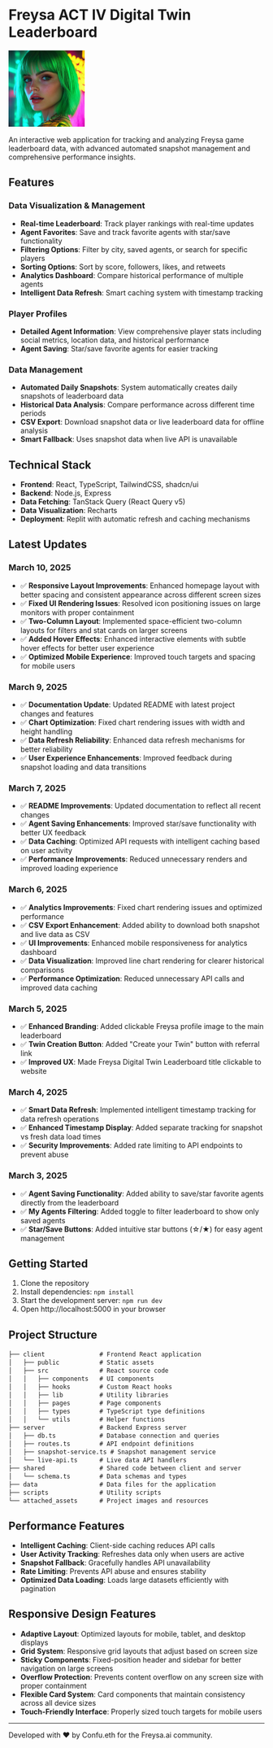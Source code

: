
# Freysa ACT IV Digital Twin Leaderboard

<img src="attached_assets/profile-freysa-original.jpg" alt="Freysa Logo" width="150" />

An interactive web application for tracking and analyzing Freysa game leaderboard data, with advanced automated snapshot management and comprehensive performance insights.

## Features

### Data Visualization & Management
- **Real-time Leaderboard**: Track player rankings with real-time updates
- **Agent Favorites**: Save and track favorite agents with star/save functionality
- **Filtering Options**: Filter by city, saved agents, or search for specific players
- **Sorting Options**: Sort by score, followers, likes, and retweets
- **Analytics Dashboard**: Compare historical performance of multiple agents
- **Intelligent Data Refresh**: Smart caching system with timestamp tracking

### Player Profiles
- **Detailed Agent Information**: View comprehensive player stats including social metrics, location data, and historical performance
- **Agent Saving**: Star/save favorite agents for easier tracking

### Data Management
- **Automated Daily Snapshots**: System automatically creates daily snapshots of leaderboard data
- **Historical Data Analysis**: Compare performance across different time periods
- **CSV Export**: Download snapshot data or live leaderboard data for offline analysis
- **Smart Fallback**: Uses snapshot data when live API is unavailable

## Technical Stack

- **Frontend**: React, TypeScript, TailwindCSS, shadcn/ui
- **Backend**: Node.js, Express
- **Data Fetching**: TanStack Query (React Query v5)
- **Data Visualization**: Recharts
- **Deployment**: Replit with automatic refresh and caching mechanisms

## Latest Updates

### March 10, 2025
- ✅ **Responsive Layout Improvements**: Enhanced homepage layout with better spacing and consistent appearance across different screen sizes
- ✅ **Fixed UI Rendering Issues**: Resolved icon positioning issues on large monitors with proper containment
- ✅ **Two-Column Layout**: Implemented space-efficient two-column layouts for filters and stat cards on larger screens
- ✅ **Added Hover Effects**: Enhanced interactive elements with subtle hover effects for better user experience
- ✅ **Optimized Mobile Experience**: Improved touch targets and spacing for mobile users

### March 9, 2025
- ✅ **Documentation Update**: Updated README with latest project changes and features
- ✅ **Chart Optimization**: Fixed chart rendering issues with width and height handling
- ✅ **Data Refresh Reliability**: Enhanced data refresh mechanisms for better reliability
- ✅ **User Experience Enhancements**: Improved feedback during snapshot loading and data transitions

### March 7, 2025
- ✅ **README Improvements**: Updated documentation to reflect all recent changes
- ✅ **Agent Saving Enhancements**: Improved star/save functionality with better UX feedback
- ✅ **Data Caching**: Optimized API requests with intelligent caching based on user activity
- ✅ **Performance Improvements**: Reduced unnecessary renders and improved loading experience

### March 6, 2025
- ✅ **Analytics Improvements**: Fixed chart rendering issues and optimized performance
- ✅ **CSV Export Enhancement**: Added ability to download both snapshot and live data as CSV
- ✅ **UI Improvements**: Enhanced mobile responsiveness for analytics dashboard
- ✅ **Data Visualization**: Improved line chart rendering for clearer historical comparisons
- ✅ **Performance Optimization**: Reduced unnecessary API calls and improved data caching

### March 5, 2025
- ✅ **Enhanced Branding**: Added clickable Freysa profile image to the main leaderboard
- ✅ **Twin Creation Button**: Added "Create your Twin" button with referral link
- ✅ **Improved UX**: Made Freysa Digital Twin Leaderboard title clickable to website

### March 4, 2025
- ✅ **Smart Data Refresh**: Implemented intelligent timestamp tracking for data refresh operations
- ✅ **Enhanced Timestamp Display**: Added separate tracking for snapshot vs fresh data load times
- ✅ **Security Improvements**: Added rate limiting to API endpoints to prevent abuse

### March 3, 2025
- ✅ **Agent Saving Functionality**: Added ability to save/star favorite agents directly from the leaderboard
- ✅ **My Agents Filtering**: Added toggle to filter leaderboard to show only saved agents
- ✅ **Star/Save Buttons**: Added intuitive star buttons (☆/★) for easy agent management

## Getting Started

1. Clone the repository
2. Install dependencies: `npm install`
3. Start the development server: `npm run dev`
4. Open http://localhost:5000 in your browser

## Project Structure

```
├── client               # Frontend React application
│   ├── public           # Static assets
│   ├── src              # React source code
│   │   ├── components   # UI components
│   │   ├── hooks        # Custom React hooks
│   │   ├── lib          # Utility libraries
│   │   ├── pages        # Page components
│   │   ├── types        # TypeScript type definitions
│   │   └── utils        # Helper functions
├── server               # Backend Express server
│   ├── db.ts            # Database connection and queries
│   ├── routes.ts        # API endpoint definitions
│   ├── snapshot-service.ts # Snapshot management service
│   └── live-api.ts      # Live data API handlers
├── shared               # Shared code between client and server
│   └── schema.ts        # Data schemas and types
├── data                 # Data files for the application
├── scripts              # Utility scripts
└── attached_assets      # Project images and resources
```

## Performance Features

- **Intelligent Caching**: Client-side caching reduces API calls
- **User Activity Tracking**: Refreshes data only when users are active
- **Snapshot Fallback**: Gracefully handles API unavailability
- **Rate Limiting**: Prevents API abuse and ensures stability
- **Optimized Data Loading**: Loads large datasets efficiently with pagination

## Responsive Design Features

- **Adaptive Layout**: Optimized layouts for mobile, tablet, and desktop displays
- **Grid System**: Responsive grid layouts that adjust based on screen size
- **Sticky Components**: Fixed-position header and sidebar for better navigation on large screens
- **Overflow Protection**: Prevents content overflow on any screen size with proper containment
- **Flexible Card System**: Card components that maintain consistency across all device sizes
- **Touch-Friendly Interface**: Properly sized touch targets for mobile users

---

Developed with ❤️ by Confu.eth for the Freysa.ai community.
